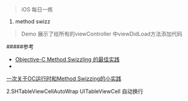 >iOS 每日一练

1. method swizz    


>Demo 展示了给所有的viewController 中viewDidLoad方法添加代码   

#####参考 

* [Objective-C Method Swizzling 的最佳实践](http://blog.leichunfeng.com/blog/2015/06/14/objective-c-method-swizzling-best-practice/)        
* 
[一次关于OC运行时和Method Swizzing的小实践](http://wxgbridgeq.github.io/blog/2015/07/23/oc-runtime-practice/) 


2.SHTableViewCellAutoWrap UITableViewCell 自动换行